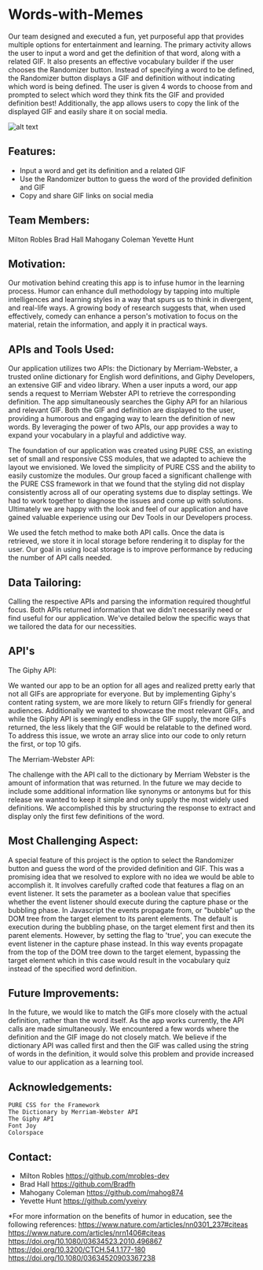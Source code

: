 # Words-with-Memes

Our team designed and executed a fun, yet purposeful app that provides multiple options for entertainment and learning. The primary activity allows the user to input a word and get the definition of that word, along with a related GIF. It also presents an effective vocabulary builder if the user chooses the Randomizer button. Instead of specifying a word to be defined, the Randomizer button displays a GIF and definition without indicating which word is being defined. The user is given 4 words to choose from and prompted to select which word they think fits the GIF and provided definition best! Additionally, the app allows users to copy the link of the displayed GIF and easily share it on social media.

![alt text]("https://github.com/yveivy/Words-with-Memes/img/Words-with-Memes-screencapture.jpg")

## Features:

   - Input a word and get its definition and a related GIF
   - Use the Randomizer button to guess the word of the provided    definition and GIF
   - Copy and share GIF links on social media    

## Team Members:

Milton Robles
Brad Hall
Mahogany Coleman
Yevette Hunt

## Motivation:

Our motivation behind creating this app is to infuse humor in the learning process. Humor can enhance dull methodology by tapping into multiple intelligences and learning styles in a way that spurs us to think in divergent, and real-life ways. A growing body of research suggests that, when used effectively, comedy can enhance a person's motivation to focus on the material, retain the information, and apply it in practical ways.

## APIs and Tools Used:

Our application utilizes two APIs: the Dictionary by Merriam-Webster, a trusted online dictionary for English word definitions, and Giphy Developers, an extensive GIF and video library. When a user inputs a word, our app sends a request to Merriam Webster API to retrieve the corresponding definition. The app simultaneously searches the Giphy API for an hilarious and relevant GIF. Both the GIF and definition are displayed to the user, providing a humorous and engaging way to learn the definition of new words. By leveraging the power of two APIs, our app provides a way to expand your vocabulary in a playful and addictive way.

The foundation of our application was created using PURE CSS, an existing set of small and responsive CSS modules, that we adapted to achieve the layout we envisioned. We loved the simplicity of PURE CSS and the ability to easily customize the modules. Our group faced a significant challenge with the PURE CSS framework in that we found that the styling did not display consistently across all of our operating systems due to display settings. We had to work together to diagnose the issues and come up with solutions. Ultimately we are happy with the look and feel of our application and have gained valuable experience using our Dev Tools in our Developers process.

We used the fetch method to make both API calls. Once the data is retrieved, we store it in local storage before rendering it to display for the user. Our goal in using local storage is to improve performance by reducing the number of API calls needed.

## Data Tailoring:

Calling the respective APIs and parsing the information required thoughtful focus. Both APIs returned information that we didn't necessarily need or find useful for our application. We've detailed below the specific ways that we tailored the data for our necessities.

## API's
The Giphy API:

We wanted our app to be an option for all ages and realized pretty early that not all GIFs are appropriate for everyone. But by implementing Giphy's content rating system, we are more likely to return GIFs friendly for general audiences. 
Additionally we wanted to showcase the most relevant GIFs, and while the Giphy API is seemingly endless in the GIF supply, the more GIFs returned, the less likely that the GIF would be relatable to the defined word. To address this issue, we wrote an array slice into our code to only return the first, or top 10 gifs. 

The Merriam-Webster API:

The challenge with the API call to the dictionary by Merriam Webster is the amount of information that was returned. In the future we may decide to include some additional information like synonyms or antonyms but for this release we wanted to keep it simple and only supply the most widely used definitions. We accomplished this by structuring the response to extract and display only the first few definitions of the word.

## Most Challenging Aspect:

A special feature of this project is the option to select the Randomizer button and guess the word of the provided definition and GIF. This was a promising idea that we resolved to explore with no idea we would be able to accomplish it. It involves carefully crafted code that features a flag on an event listener. It sets the parameter as a boolean value that specifies whether the event listener should execute during the capture phase or the bubbling phase. In Javascript the events propagate from, or "bubble" up the DOM tree from the target element to its parent elements. The default is execution during the bubbling phase, on the target element first and then its parent elements. However, by setting the flag to 'true', you can execute the event listener in the capture phase instead. In this way events propagate from the top of the DOM tree down to the target element, bypassing the target element which in this case would result in the vocabulary quiz instead of the specified word definition.

## Future Improvements:

In the future, we would like to match the GIFs more closely with the actual definition, rather than the word itself. As the app works currently, the API calls are made simultaneously. We encountered a few words where the definition and the GIF image do not closely match. We believe if the dictionary API was called first and then the GIF was called using the string of words in the definition, it would solve this problem and provide increased value to our application as a learning tool.

## Acknowledgements:
    PURE CSS for the Framework
    The Dictionary by Merriam-Webster API
    The Giphy API
    Font Joy
    Colorspace

## Contact:
   - Milton Robles https://github.com/mrobles-dev
   - Brad Hall https://github.com/Bradfh
   - Mahogany Coleman https://github.com/mahog874
   - Yevette Hunt https://github.com/yveivy


 *For more information on the benefits of humor in education, see the following references:
 https://www.nature.com/articles/nn0301_237#citeas
 https://www.nature.com/articles/nrn1406#citeas
 https://doi.org/10.1080/03634523.2010.496867
 https://doi.org/10.3200/CTCH.54.1.177-180
 https://doi.org/10.1080/03634520903367238






